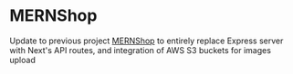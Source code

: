# MERNShop

Update to previous project [MERNShop](https://github.com/abdo-kotb/MERNShop) to entirely replace Express server with Next's API routes, and integration of AWS S3 buckets for images upload
